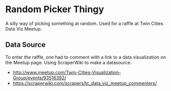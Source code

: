 # Random Picker Thingy

A silly way of picking something at random. Used for a raffle at Twin Cities Data Viz Meetup.

## Data Source

To enter the raffle, one had to comment with a link to a data visualization on the Meetup page.  Using ScraperWiki to make a datasource.

* http://www.meetup.com/Twin-Cities-Visualization-Group/events/93516392/
* https://scraperwiki.com/scrapers/tc_data_viz_meetup_commenters/
